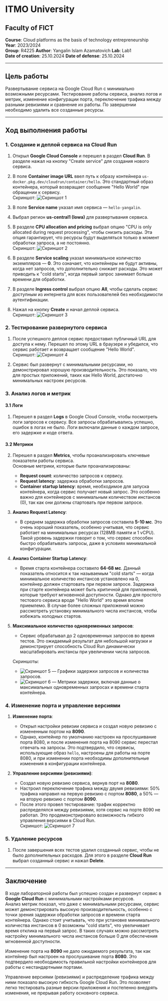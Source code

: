 # ITMO University
## Faculty of FICT  
**Course**: Cloud platforms as the basis of technology entrepreneurship  
**Year**: 2023/2024  
**Group**: R4225
**Author**: Yangalin Islam Azamatovich
**Lab**: Lab1  
**Date of creation**: 25.10.2024
**Date of defense**: 25.10.2024

---

## Цель работы

Развертывание сервиса на Google Cloud Run с минимально возможными ресурсами. Тестирование работы сервиса, анализ логов и метрик, изменение конфигурации порта, переключение трафика между разными ревизиями и сравнение их работы. По завершении необходимо удалить все созданные ресурсы.

---

## Ход выполнения работы

### 1. Создание и деплой сервиса на Cloud Run

1. Открыл **Google Cloud Console** и перешел в раздел **Cloud Run**. В разделе нажал на кнопку "Create service" для создания нового сервиса.
2. В поле **Container image URL** ввел путь к образу контейнера `us-docker.pkg.dev/cloudrun/container/hello`. Это стандартный образ контейнера, который возвращает сообщение "Hello World" при обращении к сервису.  
   Скриншот: ![Скриншот 1](1.jpg)

3. В поле **Service name** указал имя сервиса — `hello-yangalin`.
4. Выбрал регион **us-central1 (Iowa)** для развертывания сервиса.
5. В разделе **CPU allocation and pricing** выбрал опцию "CPU is only allocated during request processing", чтобы снизить расходы. Эта опция гарантирует, что ресурсы будут выделяться только в момент обработки запроса, а не постоянно.  
   Скриншот: ![Скриншот 2](2.jpg)

6. В разделе **Service scaling** указал минимальное количество экземпляров — **0**. Это означает, что контейнеры не будут активны, когда нет запросов, что дополнительно снижает расходы. Это может приводить к "cold starts", когда первый запрос занимает больше времени для обработки.

7. В разделе **Ingress control** выбрал опцию **All**, чтобы сделать сервис доступным из интернета для всех пользователей без необходимости аутентификации.

8. Нажал на кнопку **Create** и начал деплой сервиса.  
   Скриншот: ![Скриншот 3](3.jpg)

### 2. Тестирование развернутого сервиса

1. После успешного деплоя сервис предоставил публичный URL для доступа к нему. Перешел по этому URL в браузере и убедился, что сервис работает и возвращает сообщение "Hello World".  
   Скриншот: ![Скриншот 4](4.jpg)

2. Сервис был развернут с минимальными ресурсами, но демонстрировал хорошую производительность. Это показало, что для простых приложений, таких как Hello World, достаточно минимальных настроек ресурсов.

### 3. Анализ логов и метрик

#### 3.1 Логи
1. Перешел в раздел **Logs** в Google Cloud Console, чтобы посмотреть логи запросов к сервису. Все запросы обрабатывались успешно, ошибок в логах не было. Логи включали данные о каждом запросе, его задержке и коде ответа.

#### 3.2 Метрики
2. Перешел в раздел **Metrics**, чтобы проанализировать ключевые показатели работы сервиса.  
Основные метрики, которые были проанализированы:
   - **Request count**: количество запросов к сервису.
   - **Request latency**: задержка обработки запросов.
   - **Container startup latency**: время, необходимое для запуска контейнера, когда сервис получает новый запрос. Это особенно важно для контейнеров с минимальным количеством инстансов (0), так как они должны стартовать при первом запросе.

3. **Анализ Request Latency**:
   - В среднем задержка обработки запросов составила **5-10 мс**. Это очень хороший показатель, особенно учитывая, что сервис работает на минимальных ресурсах (128MB памяти и 1 vCPU). Такой уровень задержки говорит о том, что сервис способен быстро обрабатывать запросы, даже в условиях минимальной конфигурации.
   
4. **Анализ Container Startup Latency**:
   - Время старта контейнера составило **64-68 мс**. Данный показатель относится к так называемым "cold starts" — когда минимальное количество инстансов установлено на 0, контейнер должен стартовать при первом запросе. Задержка при старте контейнера может быть критичной для приложений, которые требуют мгновенной доступности. Однако для простого тестового сервиса вроде "Hello World" это время вполне приемлемо. В случае более сложных приложений можно рассмотреть установку минимального числа инстансов, чтобы избежать холодных стартов.

5. **Максимальное количество одновременных запросов**:
   - Сервис обрабатывал до 2 одновременных запросов во время тестов. Это ожидаемый результат для небольшой нагрузки и демонстрирует способность Cloud Run динамически масштабировать инстансы при увеличении числа запросов.

   Скриншоты:
   - ![Скриншот 5](5.jpg) — Графики задержки запросов и количества запросов.
   - ![Скриншот 6](6.jpg) — Метрики задержки, включая данные о максимальных одновременных запросах и времени старта контейнера.

### 4. Изменение порта и управление версиями

1. **Изменение порта**:
   - Открыл настройки ревизии сервиса и создал новую ревизию с измененным портом на **8090**. 
   - Однако, контейнер по умолчанию настроен на прослушивание порта 8080, и после изменения порта на 8090 сервис перестал отвечать на запросы. Это подтвердило, что сервисы, использующие образ `hello`, настроены для работы на порте 8080, и при изменении порта необходимы дополнительные изменения в конфигурации контейнера.

2. **Управление версиями (ревизиями)**:
   - Создал новую ревизию сервиса, вернув порт на **8080**.
   - Настроил переключение трафика между двумя ревизиями: 50% трафика направил на первую ревизию с портом **8080**, а 50% — на вторую ревизию с портом **8090**.
   - После этого провел тестирование: трафик корректно распределялся между ревизиями, хотя сервис на порте 8090 не работал. Это продемонстрировало возможность гибкого управления версиями в Cloud Run.  
   Скриншот: ![Скриншот 7](7.jpg)

### 5. Удаление ресурсов

1. После завершения всех тестов удалил созданный сервис, чтобы не было дополнительных расходов. Для этого в разделе **Cloud Run** выбрал созданный сервис и нажал **Delete**.

---

## Заключение

В ходе лабораторной работы был успешно создан и развернут сервис в **Google Cloud Run** с минимальными настройками ресурсов.  
Анализ метрик показал, что даже с минимальными ресурсами, сервис может демонстрировать высокую производительность, особенно с точки зрения задержки обработки запросов и времени старта контейнера. Однако стоит учитывать, что при установке минимального количества инстансов в 0 возможны "cold starts", что увеличивает время отклика на первый запрос. В таких случаях можно рассмотреть настройку минимального числа инстансов больше 0 для обеспечения мгновенной доступности.

Изменение порта на **8090** не дало ожидаемого результата, так как контейнер был настроен на прослушивание порта **8080**. Это подтвердило необходимость правильной настройки контейнеров для работы с нестандартными портами.

Управление версиями (ревизиями) и распределение трафика между ними показало высокую гибкость Google Cloud Run. Это позволяет легко тестировать разные версии приложения и постепенно внедрять изменения, не прерывая работу основного сервиса.



